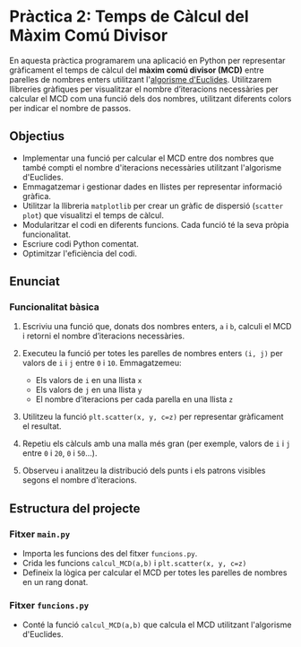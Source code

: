 # Pràctica 2: Temps de Càlcul del Màxim Comú Divisor

En aquesta pràctica programarem una aplicació en Python per representar gràficament el temps de càlcul del **màxim comú divisor (MCD)** entre parelles de nombres enters utilitzant l'[algorisme d'Euclides](https://ca.wikipedia.org/wiki/Algorisme_d%27Euclides). Utilitzarem llibreries gràfiques per visualitzar el nombre d’iteracions necessàries per calcular el MCD com una funció dels dos nombres, utilitzant diferents colors per indicar el nombre de passos.

## Objectius

- Implementar una funció per calcular el MCD entre dos nombres que també compti el nombre d'iteracions necessàries utilitzant l'algorisme d'Euclides.
- Emmagatzemar i gestionar dades en llistes per representar informació gràfica.
- Utilitzar la llibreria `matplotlib` per crear un gràfic de dispersió (`scatter plot`) que visualitzi el temps de càlcul.
- Modularitzar el codi en diferents funcions. Cada funció té la seva pròpia funcionalitat.
- Escriure codi Python comentat.
- Optimitzar l'eficiència del codi.

## Enunciat

### Funcionalitat bàsica

1. Escriviu una funció que, donats dos nombres enters, `a` i `b`, calculi el MCD i retorni el nombre d’iteracions necessàries.
2. Executeu la funció per totes les parelles de nombres enters `(i, j)` per valors de `i` i `j` entre `0` i `10`. Emmagatzemeu:
   - Els valors de `i` en una llista `x`
   - Els valors de `j` en una llista `y`
   - El nombre d’iteracions per cada parella en una llista `z`
3. Utilitzeu la funció `plt.scatter(x, y, c=z)` per representar gràficament el resultat.

4. Repetiu els càlculs amb una malla més gran (per exemple, valors de `i` i `j` entre `0` i `20`, `0` i `50`...).

5. Observeu i analitzeu la distribució dels punts i els patrons visibles segons el nombre d'iteracions.

## Estructura del projecte

### Fitxer `main.py`

- Importa les funcions des del fitxer `funcions.py`.
- Crida les funcions `calcul_MCD(a,b)` i `plt.scatter(x, y, c=z)`
- Defineix la lògica per calcular el MCD per totes les parelles de nombres en un rang donat.

### Fitxer `funcions.py`

- Conté la funció `calcul_MCD(a,b)` que calcula el MCD utilitzant l'algorisme d'Euclides.
